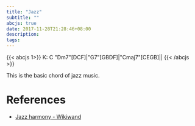 ```yaml
---
title: "Jazz"
subtitle: ""
abcjs: true
date: 2017-11-28T21:28:46+08:00
description:
tags:
---
```


{{< abcjs 1>}}
K: C
"Dm7"[DCF]|"G7"[GBDF]|"Cmaj7"[CEGB]||
{{< /abcjs >}}

This is the basic chord of jazz music.

# References
- [Jazz harmony - Wikiwand][@1]

<!-- reference links -->

[@1]: https://www.wikiwand.com/en/Jazz_harmony
